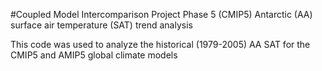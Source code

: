 #Coupled Model Intercomparison Project Phase 5 (CMIP5) Antarctic (AA) surface air temperature (SAT) trend analysis

This code was used to analyze the historical (1979-2005) AA SAT for the CMIP5 and AMIP5 global climate models
